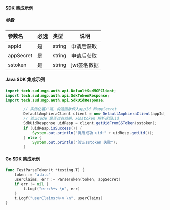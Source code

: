 ####  SDK 集成示例

##### 参数

|参数名|必选|类型|说明|
|:----    |:---|:----- |-----   |
|appId |是  |string | 申请后获取   |
|appSecret |是  |string | 申请后获取    |
| sstoken    |是  |string | jwt签名数据   |

#### Java SDK 集成示例
```java
import tech.sud.mgp.auth.api.DefaultSudMGPClient;
import tech.sud.mgp.auth.api.SdkTokenResponse;
import tech.sud.mgp.auth.api.SdkUidResponse;

        // 实例化客户端，构造函数传入appId 和appSecret
        DefaultAmphieraClient client = new DefaultAmphieraClient(appId, appSecret);
        // 验证code 是否过有效期，从sstoken 解析返回uid
        SdkUidResponse uidResp = client.getUidFromSSToken(sstoken);
        if (uidResp.isSuccess()) {
            System.out.println("调用成功 uid:" + uidResp.getUid());
        } else {
            System.out.println("验证sstoken 失败");
        }
```

#### Go SDK 集成示例
```go
func TestParseToken(t *testing.T) {
	token := "a.b.c"
	userClaims, err := ParseToken(token, appSecret)
	if err != nil {
		t.Logf("err:%+v \n", err)
	}
	t.Logf("userClaims:%+v \n", userClaims)
}
```